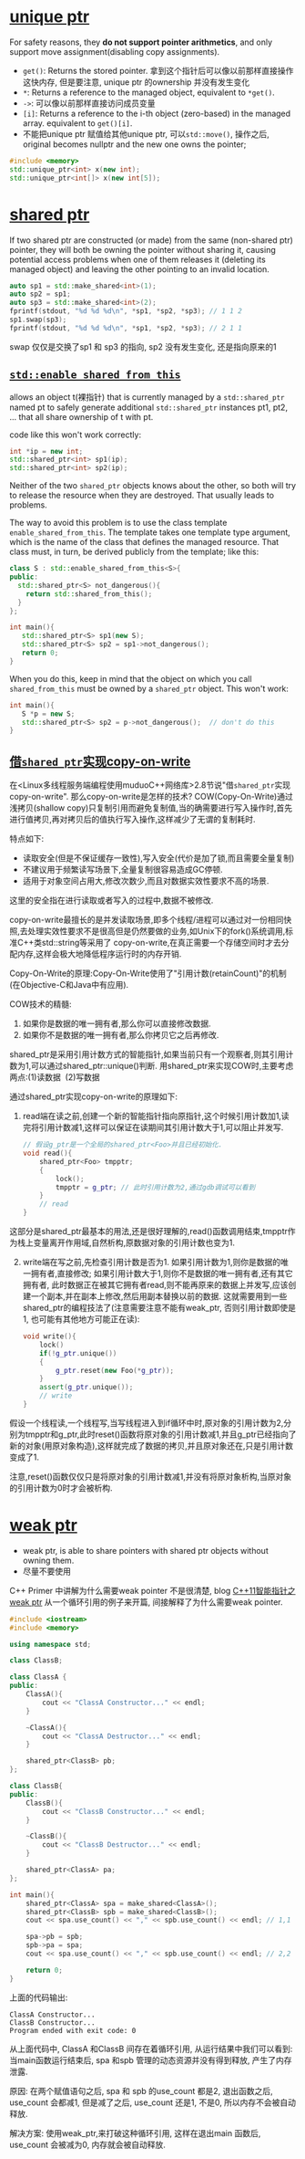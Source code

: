 # [unique ptr](http://www.cplusplus.com/reference/memory/unique_ptr)
For safety reasons, they **do not support pointer arithmetics**, and only support move assignment(disabling copy assignments).

- `get()`: Returns the stored pointer. 拿到这个指针后可以像以前那样直接操作这快内存, 但是要注意, unique ptr 的ownership 并没有发生变化
- `*`: Returns a reference to the managed object, equivalent to `*get()`.
- `->`: 可以像以前那样直接访问成员变量
- `[i]`: Returns a reference to the i-th object (zero-based) in the managed array. equivalent to `get()[i]`.
- 不能把unique ptr 赋值给其他unique ptr, 可以`std::move()`, 操作之后, original becomes nullptr and the new one owns the pointer;

```C++
#include <memory>
std::unique_ptr<int> x(new int);
std::unique_ptr<int[]> x(new int[5]);
```

# [shared ptr](http://www.cplusplus.com/reference/memory/shared_ptr)
If two shared ptr are constructed (or made) from the same (non-shared ptr) pointer, they will both be owning the pointer without sharing it,
causing potential access problems when one of them releases it (deleting its managed object) and leaving the other pointing to an invalid location.

```C++
auto sp1 = std::make_shared<int>(1);
auto sp2 = sp1;
auto sp3 = std::make_shared<int>(2);
fprintf(stdout, "%d %d %d\n", *sp1, *sp2, *sp3); // 1 1 2
sp1.swap(sp3);
fprintf(stdout, "%d %d %d\n", *sp1, *sp2, *sp3); // 2 1 1
```
swap 仅仅是交换了sp1 和 sp3 的指向, sp2 没有发生变化, 还是指向原来的1

## [`std::enable_shared_from_this`](https://stackoverflow.com/questions/712279/what-is-the-usefulness-of-enable-shared-from-this)
allows an object t(裸指针) that is currently managed by a `std::shared_ptr` named pt to safely generate additional `std::shared_ptr` instances pt1, pt2, ... that all share ownership of t with pt.

code like this won't work correctly:
```C++
int *ip = new int;
std::shared_ptr<int> sp1(ip);
std::shared_ptr<int> sp2(ip);
```
Neither of the two `shared_ptr` objects knows about the other, so both will try to release the resource when they are destroyed. That usually leads to problems.

The way to avoid this problem is to use the class template `enable_shared_from_this`. The template takes one template type argument, which is the name of the class that defines the managed resource. That class must, in turn, be derived publicly from the template; like this:
```C++
class S : std::enable_shared_from_this<S>{
public:
  std::shared_ptr<S> not_dangerous(){
	return std::shared_from_this();
  }
};

int main(){
   std::shared_ptr<S> sp1(new S);
   std::shared_ptr<S> sp2 = sp1->not_dangerous();
   return 0;
}
```
When you do this, keep in mind that the object on which you call `shared_from_this` must be owned by a `shared_ptr` object. This won't work:
```C++
int main(){
   S *p = new S;
   std::shared_ptr<S> sp2 = p->not_dangerous();	 // don't do this
}
```

## [借`shared_ptr`实现copy-on-write](https://blog.csdn.net/q5707802/article/details/79261515)
在<Linux多线程服务端编程使用muduoC++网络库>2.8节说"借`shared_ptr`实现copy-on-write". 那么copy-on-write是怎样的技术?
COW(Copy-On-Write)通过浅拷贝(shallow copy)只复制引用而避免复制值,当的确需要进行写入操作时,首先进行值拷贝,再对拷贝后的值执行写入操作,这样减少了无谓的复制耗时.

特点如下:

- 读取安全(但是不保证缓存一致性),写入安全(代价是加了锁,而且需要全量复制)
- 不建议用于频繁读写场景下,全量复制很容易造成GC停顿.
- 适用于对象空间占用大,修改次数少,而且对数据实效性要求不高的场景.

这里的安全指在进行读取或者写入的过程中,数据不被修改.

copy-on-write最擅长的是并发读取场景,即多个线程/进程可以通过对一份相同快照,去处理实效性要求不是很高但是仍然要做的业务,如Unix下的fork()系统调用,标准C++类std::string等采用了 copy-on-write,在真正需要一个存储空间时才去分配内存,这样会极大地降低程序运行时的内存开销.

Copy-On-Write的原理:Copy-On-Write使用了"引用计数(retainCount)"的机制(在Objective-C和Java中有应用).

COW技术的精髓:

1. 如果你是数据的唯一拥有者,那么你可以直接修改数据.
1. 如果你不是数据的唯一拥有者,那么你拷贝它之后再修改.

shared_ptr是采用引用计数方式的智能指针,如果当前只有一个观察者,则其引用计数为1,可以通过shared_ptr::unique()判断.
用shared_ptr来实现COW时,主要考虑两点:(1)读数据  (2)写数据

通过shared_ptr实现copy-on-write的原理如下:

1. read端在读之前,创建一个新的智能指针指向原指针,这个时候引用计数加1,读完将引用计数减1,这样可以保证在读期间其引用计数大于1,可以阻止并发写.
	```C++
	// 假设g_ptr是一个全局的shared_ptr<Foo>并且已经初始化.
	void read(){
		shared_ptr<Foo> tmpptr;
		{
			lock();
			tmpptr = g_ptr; // 此时引用计数为2,通过gdb调试可以看到
		}
		// read
	}
	```
这部分是shared_ptr最基本的用法,还是很好理解的,read()函数调用结束,tmpptr作为栈上变量离开作用域,自然析构,原数据对象的引用计数也变为1.

2. write端在写之前,先检查引用计数是否为1. 如果引用计数为1,则你是数据的唯一拥有者,直接修改; 
如果引用计数大于1,则你不是数据的唯一拥有者,还有其它拥有者, 此时数据正在被其它拥有者read,则不能再原来的数据上并发写,应该创建一个副本,并在副本上修改,然后用副本替换以前的数据.
这就需要用到一些shared_ptr的编程技法了(注意需要注意不能有weak_ptr, 否则引用计数即使是1, 也可能有其他地方可能正在读):
	```C++
	void write(){
		lock()
		if(!g_ptr.unique())
		{
			g_ptr.reset(new Foo(*g_ptr));
		}
		assert(g_ptr.unique());
		// write
	}
	```
假设一个线程读,一个线程写,当写线程进入到if循环中时,原对象的引用计数为2,分别为tmpptr和g_ptr,此时reset()函数将原对象的引用计数减1,并且g_ptr已经指向了新的对象(用原对象构造),这样就完成了数据的拷贝,并且原对象还在,只是引用计数变成了1.

注意,reset()函数仅仅只是将原对象的引用计数减1,并没有将原对象析构,当原对象的引用计数为0时才会被析构.

# [weak ptr](http://www.cplusplus.com/reference/memory/weak_ptr)
- weak ptr, is able to share pointers with shared ptr objects without owning them.
- 尽量不要使用

C++ Primer 中讲解为什么需要weak pointer 不是很清楚, blog [C++11智能指针之weak ptr](http://blog.csdn.net/Xiejingfa/article/details/50772571) 从一个循环引用的例子来开篇, 间接解释了为什么需要weak pointer.

```C++
#include <iostream>
#include <memory>

using namespace std;

class ClassB;

class ClassA {
public:
	ClassA(){
		cout << "ClassA Constructor..." << endl;
	}

	~ClassA(){
		cout << "ClassA Destructor..." << endl;
	}

	shared_ptr<ClassB> pb;
};

class ClassB{
public:
	ClassB(){
		cout << "ClassB Constructor..." << endl;
	}

	~ClassB(){
		cout << "ClassB Destructor..." << endl;
	}

	shared_ptr<ClassA> pa;
};

int main(){
	shared_ptr<ClassA> spa = make_shared<ClassA>();
	shared_ptr<ClassB> spb = make_shared<ClassB>();
	cout << spa.use_count() << "," << spb.use_count() << endl; // 1,1

	spa->pb = spb;
	spb->pa = spa;
	cout << spa.use_count() << "," << spb.use_count() << endl; // 2,2

	return 0;
}
```
上面的代码输出:
```
ClassA Constructor...
ClassB Constructor...
Program ended with exit code: 0
```
从上面代码中, ClassA 和ClassB 间存在着循环引用, 从运行结果中我们可以看到: 当main函数运行结束后, spa 和spb 管理的动态资源并没有得到释放, 产生了内存泄露.

原因: 在两个赋值语句之后, spa 和 spb 的use_count 都是2, 退出函数之后, use_count 会都减1, 但是减了之后, use_count 还是1, 不是0, 所以内存不会被自动释放.

解决方案: 使用weak_ptr,来打破这种循环引用, 这样在退出main 函数后, use_count 会被减为0, 内存就会被自动释放.


